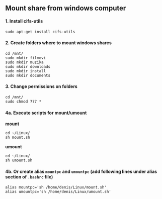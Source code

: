 ## Mount share from windows computer

#### 1. Install cifs-utils

```
sudo apt-get install cifs-utils
```
#### 2. Create folders where to mount windows shares 

```
cd /mnt/
sudo mkdir filmovi
sudo mkdir muzika
sudo mkdir downloads
sudo mkdir install
sudo mkdir documents
```

#### 3. Change permissions on folders

```
cd /mnt/
sudo chmod 777 * 
```
#### 4a. Execute scripts for mount/umount 

**mount**
```
cd ~/Linux/
sh mount.sh
```
**umount**
```
cd ~/Linux/
sh umount.sh
```

#### 4b. Or create alias `mountpc` and `umountpc` (add following lines under alias section of `.bashrc` file)

```
alias mountpc='sh /home/denis/Linux/mount.sh'
alias umountpc='sh /home/denis/Linux/umount.sh'
```

